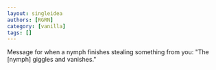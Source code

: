 ```yaml
---
layout: singleidea
authors: [RGRN]
category: [vanilla]
tags: []
---
```

Message for when a nymph finishes stealing something from you: "The [nymph] giggles and vanishes."
